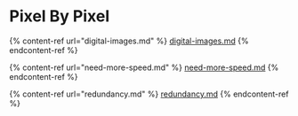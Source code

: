 # Pixel By Pixel

{% content-ref url="digital-images.md" %}
[digital-images.md](digital-images.md)
{% endcontent-ref %}

{% content-ref url="need-more-speed.md" %}
[need-more-speed.md](need-more-speed.md)
{% endcontent-ref %}

{% content-ref url="redundancy.md" %}
[redundancy.md](redundancy.md)
{% endcontent-ref %}

